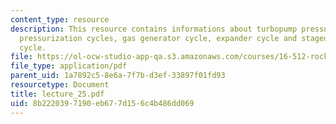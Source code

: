 ```yaml
---
content_type: resource
description: This resource contains informations about turbopump pressurization systems,
  pressurization cycles, gas generator cycle, expander cycle and staged combustion
  cycle.
file: https://ol-ocw-studio-app-qa.s3.amazonaws.com/courses/16-512-rocket-propulsion-fall-2005/8b2220397190eb677d156c4b486dd069_lecture_25.pdf
file_type: application/pdf
parent_uid: 1a7892c5-8e6a-7f7b-d3ef-33897f01fd93
resourcetype: Document
title: lecture_25.pdf
uid: 8b222039-7190-eb67-7d15-6c4b486dd069
---
```

